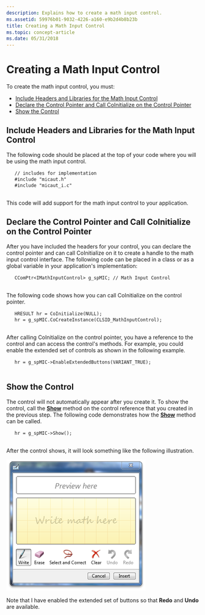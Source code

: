 ```yaml
---
description: Explains how to create a math input control.
ms.assetid: 59976b01-9032-4226-a160-e9b2d4b8b23b
title: Creating a Math Input Control
ms.topic: concept-article
ms.date: 05/31/2018
---
```


# Creating a Math Input Control

To create the math input control, you must:

-   [Include Headers and Libraries for the Math Input Control](#include-headers-and-libraries-for-the-math-input-control)
-   [Declare the Control Pointer and Call CoInitialize on the Control Pointer](#declare-the-control-pointer-and-call-coinitialize-on-the-control-pointer)
-   [Show the Control](#show-the-control)

## Include Headers and Libraries for the Math Input Control

The following code should be placed at the top of your code where you will be using the math input control.


```
   // includes for implementation
   #include "micaut.h"
   #include "micaut_i.c"
   
```



This code will add support for the math input control to your application.

## Declare the Control Pointer and Call CoInitialize on the Control Pointer

After you have included the headers for your control, you can declare the control pointer and can call CoInitialize on it to create a handle to the math input control interface. The following code can be placed in a class or as a global variable in your application's implementation:


```
   CComPtr<IMathInputControl> g_spMIC; // Math Input Control
   
```



The following code shows how you can call CoInitialize on the control pointer.


```
   HRESULT hr = CoInitialize(NULL);
   hr = g_spMIC.CoCreateInstance(CLSID_MathInputControl);
   
```



After calling CoInitialize on the control pointer, you have a reference to the control and can access the control's methods. For example, you could enable the extended set of controls as shown in the following example.


```
   hr = g_spMIC->EnableExtendedButtons(VARIANT_TRUE);
   
```



## Show the Control

The control will not automatically appear after you create it. To show the control, call the [**Show**](/windows/desktop/api/micaut/nf-micaut-imathinputcontrol-show) method on the control reference that you created in the previous step. The following code demonstrates how the [**Show**](/windows/win32/api/peninputpanel/nf-peninputpanel-ipeninputpanel-get_autoshow) method can be called.


```
   hr = g_spMIC->Show();
   
```



After the control shows, it will look something like the following illustration.

![screen shot showing math input control](images/mic.png)

Note that I have enabled the extended set of buttons so that **Redo** and **Undo** are available.

 

 
